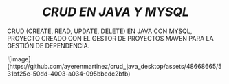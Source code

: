 
<h1 align="center"><em>CRUD EN JAVA Y MYSQL</em></h1>
<p>
  CRUD (CREATE, READ, UPDATE, DELETE) EN JAVA CON MYSQL, PROYECTO CREADO CON EL GESTOR DE PROYECTOS MAVEN PARA LA GESTIÓN DE DEPENDENCIA.
</p>
![image](https://github.com/ayerenmartinez/crud_java_desktop/assets/48668665/531bf25e-50dd-4003-a034-095bbedc2bfb)
